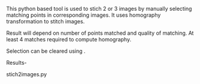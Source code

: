 This python based tool is used to stich 2 or 3 images by manually selecting matching points in corresponding images. It uses homography transformation to stitch images.


Result will depend on number of points matched and quality of matching. At least 4 matches required to compute homography.

Selection can be cleared using <Undo Selection>.

Results-

stich2images.py

